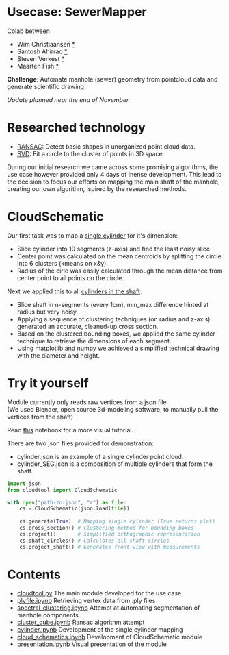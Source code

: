 # Usecase: SewerMapper

Colab between
- Wim Christiaansen [\*](https://github.com/WimChristiaansen)
- Santosh Ahirrao [\*](https://github.com/SantoshAhirrao)
- Steven Verkest [\*](https://github.com/Steven-Verkest-AI)
- Maarten Fish [\*](https://github.com/FishMaarten)

**Challenge**: Automate manhole (sewer) geometry from pointcloud data and generate scientific drawing

*Update planned near the end of November*

# Researched technology
- [RANSAC](http://www.hinkali.com/Education/PointCloud.pdf): Detect basic shapes in unorganized point cloud data.
- [SVD](https://meshlogic.github.io/posts/jupyter/curve-fitting/fitting-a-circle-to-cluster-of-3d-points/):  Fit a circle to the cluster of points in 3D space.

During our initial research we came across some promising algorithms, the use case however provided only 4 days of inense development. This lead to the decision to focus our efforts on mapping the main shaft of the manhole, creating our own algorithm, ispired by the researched methods.

# CloudSchematic

Our first task was to map a [single cylinder](https://github.com/FishMaarten/SewerMapper/blob/master/Notebooks/cylinder.ipynb) for it's dimension:
- Slice cylinder into 10 segments (z-axis) and find the least noisy slice.
- Center point was calculated on the mean centroids by splitting the circle into 6 clusters (kmeans on x&y).
- Radius of the cirle was easily calculated through the mean distance from center point to all points on the circle.

Next we applied this to all [cylinders in the shaft](https://github.com/FishMaarten/SewerMapper/blob/master/Notebooks/cloud_schematics.ipynb):
- Slice shaft in n-segments (every 1cm), min_max difference hinted at radius but very noisy.
- Applying a sequence of clustering techniques (on radius and z-axis) generated an accurate, cleaned-up cross section.
- Based on the clustered bounding boxes, we applied the same cylinder technique to retrieve the dimensions of each segment.
- Using matplotlib and numpy we achieved a simplified technical drawing with the diameter and height.

# Try it yourself

Module currently only reads raw vertices from a json file.  
(We used Blender, open source 3d-modeling software, to manually pull the vertices from the shaft)

Read [this](https://github.com/FishMaarten/SewerMapper/blob/master/Notebooks/presentation.ipynb) notebook for a more visual tutorial.

There are two json files provided for demonstration:
- cylinder.json is an example of a single cylinder point cloud.
- cylinder_SEG.json is a composition of multiple cylinders that form the shaft.

```py
import json
from cloudtool import CloudSchematic

with open("path-to-json", "r") as file:
    cs = CloudSchematic(json.load(file))
    
    cs.generate(True)  # Mapping single cylinder (True returns plot) 
    cs.cross_section() # Clustering method for bounding boxes
    cs.project()       # Simplified orthographic representation
    cs.shaft_circles() # Calculates all shaft circles
    cs.project_shaft() # Generates front-view with measurements
```
# Contents
- [cloudtool.py](https://github.com/FishMaarten/SewerMapper/blob/master/cloudtool.py) The main module developed for the use case
- [plyfile.ipynb](https://github.com/FishMaarten/SewerMapper/blob/master/Notebooks/plyfile.ipynb) Retrieving vertex data from .ply files
- [spectral_clustering.ipynb](https://github.com/FishMaarten/SewerMapper/blob/master/Notebooks/spectral_clustering.ipynb) Attempt at automating segmentation of manhole components
- [cluster_cube.ipynb](https://github.com/FishMaarten/SewerMapper/blob/master/Notebooks/cluster_cube.ipynb) Ransac algorithm attempt
- [cylinder.ipynb](https://github.com/FishMaarten/SewerMapper/blob/master/Notebooks/cylinder.ipynb) Development of the single cylinder mapping
- [cloud_schematics.ipynb](https://github.com/FishMaarten/SewerMapper/blob/master/Notebooks/cloud_schematics.ipynb) Development of CloudSchematic module
- [presentation.ipynb](https://github.com/FishMaarten/SewerMapper/blob/master/Notebooks/presentation.ipynb) Visual presentation of the module
